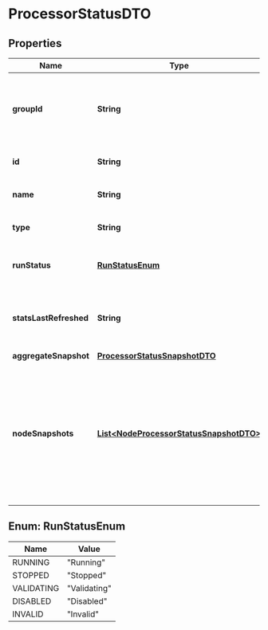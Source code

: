 # ProcessorStatusDTO

## Properties
Name | Type | Description | Notes
------------ | ------------- | ------------- | -------------
**groupId** | **String** | The unique ID of the process group that the Processor belongs to |  [optional]
**id** | **String** | The unique ID of the Processor |  [optional]
**name** | **String** | The name of the Processor |  [optional]
**type** | **String** | The type of the Processor |  [optional]
**runStatus** | [**RunStatusEnum**](#RunStatusEnum) | The run status of the Processor |  [optional]
**statsLastRefreshed** | **String** | The timestamp of when the stats were last refreshed |  [optional]
**aggregateSnapshot** | [**ProcessorStatusSnapshotDTO**](ProcessorStatusSnapshotDTO.md) |  |  [optional]
**nodeSnapshots** | [**List&lt;NodeProcessorStatusSnapshotDTO&gt;**](NodeProcessorStatusSnapshotDTO.md) | A status snapshot for each node in the cluster. If the NiFi instance is a standalone instance, rather than a cluster, this may be null. |  [optional]

<a name="RunStatusEnum"></a>
## Enum: RunStatusEnum
Name | Value
---- | -----
RUNNING | &quot;Running&quot;
STOPPED | &quot;Stopped&quot;
VALIDATING | &quot;Validating&quot;
DISABLED | &quot;Disabled&quot;
INVALID | &quot;Invalid&quot;
